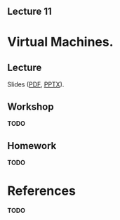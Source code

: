 Lecture 11
---

# Virtual Machines.

## Lecture

Slides ([PDF](OS_Lecture_11.pdf), [PPTX](OS_Lecture_11.pptx)).

<!---
Outline:
-->

## Workshop

__TODO__

## Homework

__TODO__

# References

__TODO__
